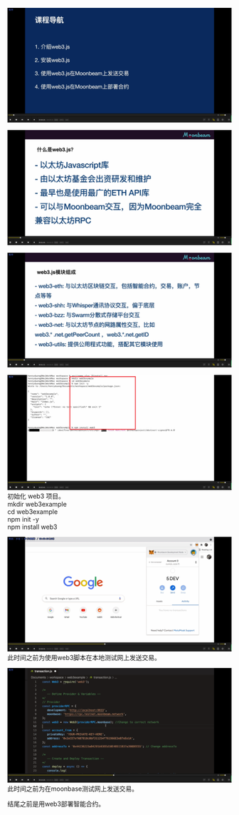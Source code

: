 ![](./img/2022-01-15-23-18-06.png)

![](./img/2022-01-15-23-18-38.png)

![](./img/2022-01-15-23-18-49.png)

![](./img/2022-01-15-23-21-29.png)  
初始化 web3 项目。      
mkdir web3example       
cd web3example      
npm init -y     
npm install web3        

![](./img/2022-01-15-23-25-13.png)      
此时间之前为使用web3脚本在本地测试网上发送交易。        

![](./img/2022-01-15-23-27-01.png)      
此时间之前为在moonbase测试网上发送交易。

结尾之前是用web3部署智能合约。